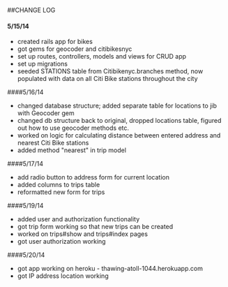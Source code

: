 ##CHANGE LOG

#### 5/15/14

* created rails app for bikes
* got gems for geocoder and citibikesnyc
* set up routes, controllers, models and views for CRUD app
* set up migrations 
* seeded STATIONS table from Citibikenyc.branches method, now populated with data on all Citi Bike stations throughout the city

####5/16/14

* changed database structure; added separate table for locations to jib with Geocoder gem
* changed db structure back to original, dropped locations table, figured out how to use geocoder methods etc.
* worked on logic for calculating distance between entered address and nearest Citi Bike stations
* added method "nearest" in trip model

####5/17/14

* add radio button to address form for current location
* added columns to trips table
* reformatted new form for trips

####5/19/14

* added user and authorization functionality
* got trip form working so that new trips can be created
* worked on trips#show and trips#index pages
* got user authorization working

####5/20/14

* got app working on heroku - thawing-atoll-1044.herokuapp.com
* got IP address location working






